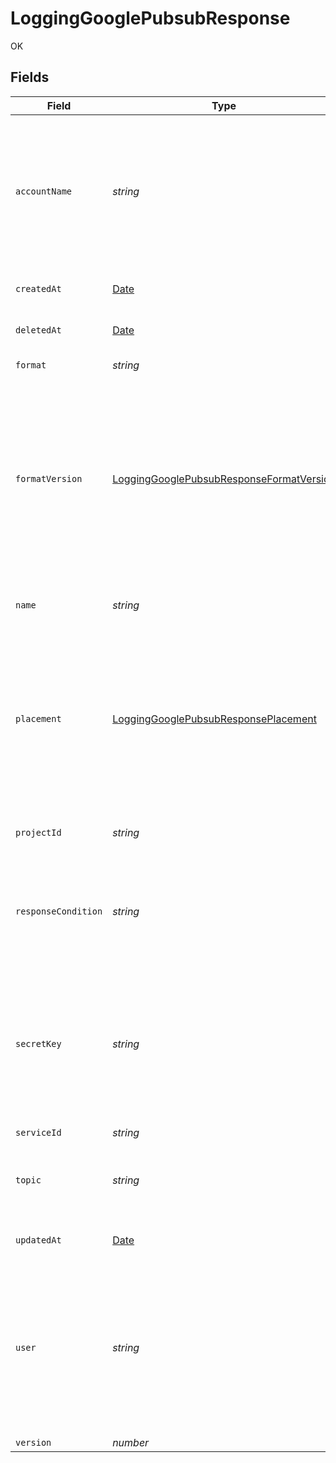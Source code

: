 # LoggingGooglePubsubResponse

OK


## Fields

| Field                                                                                                                                                                                                                      | Type                                                                                                                                                                                                                       | Required                                                                                                                                                                                                                   | Description                                                                                                                                                                                                                | Example                                                                                                                                                                                                                    |
| -------------------------------------------------------------------------------------------------------------------------------------------------------------------------------------------------------------------------- | -------------------------------------------------------------------------------------------------------------------------------------------------------------------------------------------------------------------------- | -------------------------------------------------------------------------------------------------------------------------------------------------------------------------------------------------------------------------- | -------------------------------------------------------------------------------------------------------------------------------------------------------------------------------------------------------------------------- | -------------------------------------------------------------------------------------------------------------------------------------------------------------------------------------------------------------------------- |
| `accountName`                                                                                                                                                                                                              | *string*                                                                                                                                                                                                                   | :heavy_minus_sign:                                                                                                                                                                                                         | The name of the Google Cloud Platform service account associated with the target log collection service. Not required if `user` and `secret_key` are provided.                                                             | test-user@test-project-id.iam.gserviceaccount.com                                                                                                                                                                          |
| `createdAt`                                                                                                                                                                                                                | [Date](https://developer.mozilla.org/en-US/docs/Web/JavaScript/Reference/Global_Objects/Date)                                                                                                                              | :heavy_minus_sign:                                                                                                                                                                                                         | Date and time in ISO 8601 format.                                                                                                                                                                                          | 2020-04-09T18:14:30Z                                                                                                                                                                                                       |
| `deletedAt`                                                                                                                                                                                                                | [Date](https://developer.mozilla.org/en-US/docs/Web/JavaScript/Reference/Global_Objects/Date)                                                                                                                              | :heavy_minus_sign:                                                                                                                                                                                                         | Date and time in ISO 8601 format.                                                                                                                                                                                          | 2020-04-09T18:14:30Z                                                                                                                                                                                                       |
| `format`                                                                                                                                                                                                                   | *string*                                                                                                                                                                                                                   | :heavy_minus_sign:                                                                                                                                                                                                         | A Fastly [log format string](https://docs.fastly.com/en/guides/custom-log-formats).                                                                                                                                        | %h %l %u %t "%r" %&gt;s %b                                                                                                                                                                                                 |
| `formatVersion`                                                                                                                                                                                                            | [LoggingGooglePubsubResponseFormatVersion](../../models/shared/logginggooglepubsubresponseformatversion.md)                                                                                                                | :heavy_minus_sign:                                                                                                                                                                                                         | The version of the custom logging format used for the configured endpoint. The logging call gets placed by default in `vcl_log` if `format_version` is set to `2` and in `vcl_deliver` if `format_version` is set to `1`.<br/> | 2                                                                                                                                                                                                                          |
| `name`                                                                                                                                                                                                                     | *string*                                                                                                                                                                                                                   | :heavy_minus_sign:                                                                                                                                                                                                         | The name for the real-time logging configuration.                                                                                                                                                                          | test-log-endpoint                                                                                                                                                                                                          |
| `placement`                                                                                                                                                                                                                | [LoggingGooglePubsubResponsePlacement](../../models/shared/logginggooglepubsubresponseplacement.md)                                                                                                                        | :heavy_minus_sign:                                                                                                                                                                                                         | Where in the generated VCL the logging call should be placed. If not set, endpoints with `format_version` of 2 are placed in `vcl_log` and those with `format_version` of 1 are placed in `vcl_deliver`.<br/>              | null                                                                                                                                                                                                                       |
| `projectId`                                                                                                                                                                                                                | *string*                                                                                                                                                                                                                   | :heavy_minus_sign:                                                                                                                                                                                                         | Your Google Cloud Platform project ID. Required                                                                                                                                                                            | test-project-id                                                                                                                                                                                                            |
| `responseCondition`                                                                                                                                                                                                        | *string*                                                                                                                                                                                                                   | :heavy_minus_sign:                                                                                                                                                                                                         | The name of an existing condition in the configured endpoint, or leave blank to always execute.                                                                                                                            | null                                                                                                                                                                                                                       |
| `secretKey`                                                                                                                                                                                                                | *string*                                                                                                                                                                                                                   | :heavy_minus_sign:                                                                                                                                                                                                         | Your Google Cloud Platform account secret key. The `private_key` field in your service account authentication JSON. Not required if `account_name` is specified.                                                           | -----BEGIN PRIVATE KEY-----<br/>...<br/>-----END PRIVATE KEY-----<br/>                                                                                                                                                     |
| `serviceId`                                                                                                                                                                                                                | *string*                                                                                                                                                                                                                   | :heavy_minus_sign:                                                                                                                                                                                                         | N/A                                                                                                                                                                                                                        | SU1Z0isxPaozGVKXdv0eY                                                                                                                                                                                                      |
| `topic`                                                                                                                                                                                                                    | *string*                                                                                                                                                                                                                   | :heavy_minus_sign:                                                                                                                                                                                                         | The Google Cloud Pub/Sub topic to which logs will be published. Required.                                                                                                                                                  |                                                                                                                                                                                                                            |
| `updatedAt`                                                                                                                                                                                                                | [Date](https://developer.mozilla.org/en-US/docs/Web/JavaScript/Reference/Global_Objects/Date)                                                                                                                              | :heavy_minus_sign:                                                                                                                                                                                                         | Date and time in ISO 8601 format.                                                                                                                                                                                          | 2020-04-09T18:14:30Z                                                                                                                                                                                                       |
| `user`                                                                                                                                                                                                                     | *string*                                                                                                                                                                                                                   | :heavy_minus_sign:                                                                                                                                                                                                         | Your Google Cloud Platform service account email address. The `client_email` field in your service account authentication JSON. Not required if `account_name` is specified.                                               | test-user@test-project-id.iam.gserviceaccount.com                                                                                                                                                                          |
| `version`                                                                                                                                                                                                                  | *number*                                                                                                                                                                                                                   | :heavy_minus_sign:                                                                                                                                                                                                         | N/A                                                                                                                                                                                                                        | 1                                                                                                                                                                                                                          |